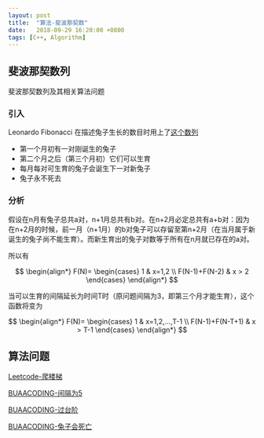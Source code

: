 ```yaml
---
layout: post
title:  "算法-斐波那契数"
date:   2018-09-29 16:20:00 +0800
tags: [C++, Algorithm]
---
```


## 斐波那契数列

斐波那契数列及其相关算法问题

### 引入

Leonardo Fibonacci 在描述兔子生长的数目时用上了[这个数列](https://zh.wikipedia.org/wiki/%E6%96%90%E6%B3%A2%E9%82%A3%E5%A5%91%E6%95%B0%E5%88%97)

+ 第一个月初有一对刚诞生的兔子
+ 第二个月之后（第三个月初）它们可以生育
+ 每月每对可生育的兔子会诞生下一对新兔子
+ 兔子永不死去

### 分析

假设在n月有兔子总共a对，n+1月总共有b对。在n+2月必定总共有a+b对：因为在n+2月的时候，前一月（n+1月）的b对兔子可以存留至第n+2月（在当月属于新诞生的兔子尚不能生育）。而新生育出的兔子对数等于所有在n月就已存在的a对。

所以有

$$
\begin{align*} 
F(N)=
\begin{cases}
1 & x=1,2 \\
F(N-1)+F(N-2) & x > 2
\end{cases}
\end{align*} 
$$

当可以生育的间隔延长为时间T时（原问题间隔为3，即第三个月才能生育），这个函数将变为

$$
\begin{align*} 
F(N)=
\begin{cases}
1 & x=1,2,...,T-1 \\
F(N-1)+F(N-T+1) & x > T-1
\end{cases}
\end{align*} 
$$


## 算法问题

[Leetcode-爬楼梯](https://leetcode.com/problems/climbing-stairs/)

[BUAACODING-间隔为5](https://buaacoding.cn/problem/1442/index)

[BUAACODING-过台阶](https://buaacoding.cn/problem/860/index)

[BUAACODING-兔子会死亡](https://buaacoding.cn/problem/1430/index)